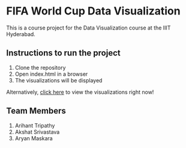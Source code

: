 # FIFA World Cup Data Visualization

This is a course project for the Data Visualization course at the IIIT Hyderabad.

## Instructions to run the project

1. Clone the repository
2. Open index.html in a browser
3. The visualizations will be displayed

Alternatively, [click here](arihant25.github.io/FIFAVis) to view the visualizations right now!

## Team Members

1. Arihant Tripathy
2. Akshat Srivastava
3. Aryan Maskara